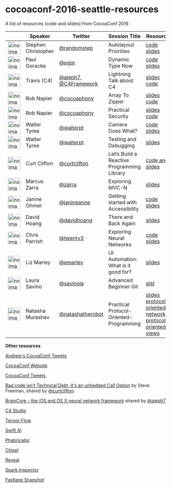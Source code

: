 # cocoaconf-2016-seattle-resources
A list of resources (code and slides) from CocoaConf 2016


|    | **Speaker**                       | **Twitter**                                                                              | **Session Title**                          | **Resources**                                                                                                                                                  |
|----|-----------------------------------|------------------------------------------------------------------------------------------|--------------------------------------------|----------------------------------------------------------------------------------------------------------------------------------------------------------------|
|  <img src="https://pbs.twimg.com/profile_images/1212128595/Step_Author_Photo_PAUSE_2010-06-30.jpg" alt="no image available" width="40" />   | Stephen Christopher  | [@randomstep](https://twitter.com/randomstep)                                                                            | Autolayout Priorities                      | [code](https://github.com/bignerdranch/auto-layout-priorities-2016) [slides](http://www.slideshare.net/randomstep/auto-layout-priorities-cocoaconf-2016-seattle) |                                                                                                                                                                ||                                   | )                                                                                        |                                            |                                                                                                                                                                |
| <img src="https://pbs.twimg.com/profile_images/417767767681417216/v_aYVi_t.jpeg" alt="no image available" width="40" />   | Paul Goracke                      | [@pgor](https://twitter.com/pgor)                                                                                   | Dynamic Type Now                           | [code](https://github.com/CorporationUnknown/DynamicTypeAlpha) [slides](http://corporationunknown.com/presentations/DynamicTypeNow.pdf)                          |
| <img src="https://pbs.twimg.com/profile_images/636579762547224577/4niHl1kC.jpg" alt="no image available" width="40" />   | Travis (C4)                       | [@aleph7](https://twitter.com/aleph7), [@C4Framework](https://twitter.com/C4Framework) | Lightning Talk about C4                    | [slides](https://github.com/C4Framework/CocoaConfSlides) [code](https://github.com/aleph7/c4-presentation)                  |
| <img src="https://pbs.twimg.com/profile_images/1997048667/Napier.png" alt="no image available" width="40" />   | Rob Napier                        | [@cocoaphony](https://twitter.com/cocoaphony)                                                                            | Array To Zipper                            | [slides](https://github.com/rnapier/array-zipper) [code](https://github.com/rnapier/array-zipper)                                                                |
| <img src="https://pbs.twimg.com/profile_images/1997048667/Napier.png" alt="no image available" width="40" />   | Rob Napier                        | [@cocoaphony](https://twitter.com/cocoaphony)                                                                          | Practical Security                         | [slides](https://github.com/rnapier/practical-security) [code](https://github.com/rnapier/practical-security)                                                    |
| <img src="https://pbs.twimg.com/profile_images/1811530188/IMG_0708.jpeg" alt="no image available" width="40" />   | Walter Tyree                      | [@walterpt](https://twitter.com/walterp)                                                | Camera Does What?                          | [code](https://github.com/waltertyree/SimplestAVCamera) [slides](https://www.tyreeapps.com/cocoaconf/seacdw.tar.gz)                                                                                                 |
| <img src="https://pbs.twimg.com/profile_images/1811530188/IMG_0708.jpeg" alt="no image available" width="40" />   | Walter Tyree                      | [@walterpt](https://twitter.com/walterp)                                                | Testing and Debugging                      | [slides](https://www.tyreeapps.com/cocoaconf/seadt.tar.gz)                                                                                                       |
| <img src="https://pbs.twimg.com/profile_images/1753481800/HeadShot.png" alt="no image available" width="40" />   | Curt Clifton                      | [@curtclifton](https://twitter.com/curtclifton)                                                                           | Let’s Build a Reactive Programming Library | [code and slides](http://curtclifton.net/cocoaconf-seattle-2016)                                                                                                 |
| <img src="https://pbs.twimg.com/profile_images/672822599252971520/7Jt-SEfA.jpg" alt="no image available" width="40" />   | Marcus Zarra                      | [@zarra](https://twitter.com/zarra)                                                     | Exploring MVC-N                            | [slides](https://cocoaconf.slack.com/files/mzarra/F16UDMVDM/mvc-n_cocoaconf_2016.pdf)                                                                            |
| <img src="https://pbs.twimg.com/profile_images/57622108/OJ1N2148_-_Version_2.jpg" alt="no image available" width="40" />   | Janine Ohmer                      | [@janineanne](https://twitter.com/janineanne)                                           | Getting started with Accessibility         | [code](https://dl.dropboxusercontent.com/u/640313/AccessibilityDemo.zip) [slides](https://dl.dropboxusercontent.com/u/640313/Accesibility.pdf)                   |
| <img src="https://pbs.twimg.com/profile_images/727851753970917377/PjGZqIdJ.jpg" alt="no image available" width="40" />   | David Hoang                       | [@davidhoang](https://twitter.com/davidhoang)                                           | There and Back Again                       | [slides](http://davidhoang.com/2016/05/07/slides-and-links-from-cocoa-conf-2016/)                                                                                |
| <img src="https://pbs.twimg.com/profile_images/185525423/IMG_6512_2.jpg" alt="no image available" width="40" />   | Chris Parrish                     | [@twenty3](https://twitter.com/twenty3)                                                 | Exploring Neural Networks                  | [code](https://github.com/twenty3/synapse) [slides](https://www.dropbox.com/s/uclojojfuobqqg1/Exploring%20Neural%20Networks.pdf?dl=0)                                                                       |
| <img src="https://pbs.twimg.com/profile_images/1383914994/mgBiX.jpg" alt="no image available" width="40" />   | Liz Marley                        | [@emarley](https://twitter.com/emarley)                                                 | UI Automation: What is it good for?        | [slides](https://medium.com/@emarley/ui-automation-screenshots-c44a41af38d1#.4hgj2ab6w)                                                                          |
| <img src="https://pbs.twimg.com/profile_images/1335353291/profile-close.png" alt="no image available" width="40" />   | Laura Savino                      | [@savinola](https://twitter.com/savinola)                                                                           | Advanced Beginner Git                      | [gist](https://gist.github.com/lsavino/77ac7bdc4751d0b504233df1be097ca6)                                                                                       |
| <img src="https://pbs.twimg.com/profile_images/651240724004864001/OFRHu0o9.jpg" alt="no image available" width="40" />   | Natasha Murashev                 | [@natashatherobot](https://twitter.com/natashatherobot)                                 | Practical Protocol-Oriented-Programming    | [slides](https://www.slideshare.net/mobile/natashatherobot/practial-protocolorientedprogramming)   [protocol-oriented networking](https://www.natashatherobot.com/protocol-oriented-networking-in-swift/)  [protocol-oriented views](https://www.natashatherobot.com/protocol-oriented-views-in-swift/)                                                             |

**Other resources**

[Andrew's CocoaConf Tweets](https://twitter.com/search?q=%23CocoaConf%20from%3AAndrewJByrne&src=typd&lang=en)

[CocoaConf Website](http://cocoaconf.com/seattle-2016/home)

[CocoaConf Tweets](https://twitter.com/search?q=%23CocoaConf%20since%3A2016-05-05%20until%3A2016-05-08&src=typd&lang=en)

[Bad code isn't Technical Debt, it's an unhedged Call Option](http://higherorderlogic.com/2010/07/bad-code-isnt-technical-debt-its-an-unhedged-call-option/)
by Steve Freeman, shared by [@curtclifton](https://twitter.com/curtclifton) 

[BrainCore – the iOS and OS X neural network
framework](https://github.com/aleph7/BrainCore) shared by [@aleph7](https://twitter.com/aleph7)

[C4 Studio](http://www.c4studio.co/) 

[Tensor Flow](http://playground.tensorflow.org/)

[Swift AI](https://github.com/collinhundley/Swift-AI)

[Phabricator](http://phabricator.org/)

[Chisel](https://github.com/facebook/chisel)

[Reveal](http://revealapp.com/)

[Spark Inspector](http://sparkinspector.com/)

[Fastlane Snapshot](https://github.com/fastlane/fastlane/tree/master/snapshot)






